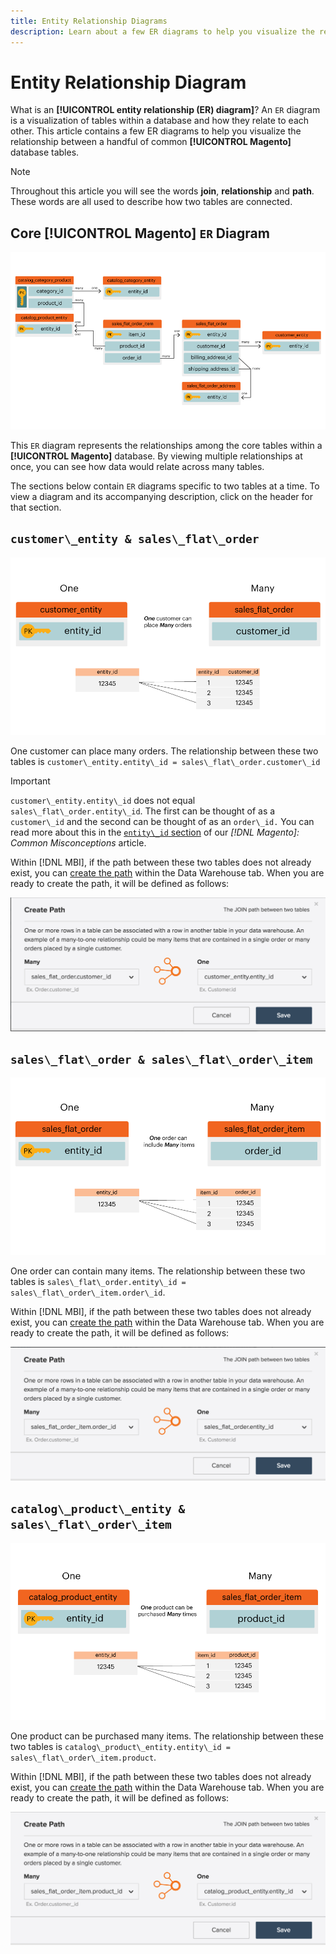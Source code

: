 ```yaml
---
title: Entity Relationship Diagrams
description: Learn about a few ER diagrams to help you visualize the relationship between a handful of common **[!UICONTROL Magento]** database tables.
---
```

# Entity Relationship Diagram

What is an **[!UICONTROL entity relationship (ER) diagram]**? An `ER` diagram is a visualization of tables within a database and how they relate to each other. This article contains a few ER diagrams to help you visualize the relationship between a handful of common **[!UICONTROL Magento]** database tables.

>[!NOTE]
>
>Throughout this article you will see the words **join**, **relationship** and **path**. These words are all used to describe how two tables are connected.

## Core **[!UICONTROL Magento]** `ER` Diagram

![4_DB_Chart](../../assets/4_DB_Chart.png)

This `ER` diagram represents the relationships among the core tables within a **[!UICONTROL Magento]** database. By viewing multiple relationships at once, you can see how data would relate across many tables.

The sections below contain `ER` diagrams specific to two tables at a time. To view a diagram and its accompanying description, click on the header for that section.

## `customer\_entity & sales\_flat\_order`

![One Customer Many Orders](../../assets/2_OneCustomerManyOrders.png)

One customer can place many orders. The relationship between these two tables is `customer\_entity.entity\_id = sales\_flat\_order.customer\_id`

>[!IMPORTANT]
>
>`customer\_entity.entity\_id` does not equal `sales\_flat\_order.entity\_id`. The first can be thought of as a `customer\_id` and the second can be thought of as an `order\_id.` You can read more about this in the [`entity\_id` section](https://support.magento.com/hc/en-us/articles/360016729951) of our _[!DNL Magento]: Common Misconceptions_ article.

Within [!DNL MBI], if the path between these two tables does not already exist, you can [create the path](../data-warehouse-mgr/create-paths-calc-columns.md) within the Data Warehouse tab. When you are ready to create the path, it will be defined as follows:

![](../../assets/SFO___CE_path.png)

## `sales\_flat\_order & sales\_flat\_order\_item`

![1_OneOrderManyItems`](../../assets/1_OneOrderManyItems.png)

One order can contain many items. The relationship between these two tables is `sales\_flat\_order.entity\_id = sales\_flat\_order\_item.order\_id`.

Within [!DNL MBI], if the path between these two tables does not already exist, you can [create the path](../data-warehouse-mgr/create-paths-calc-columns.md) within the Data Warehouse tab. When you are ready to create the path, it will be defined as follows:

![](../../assets/SFOI___SFO_path.png)

## `catalog\_product\_entity & sales\_flat\_order\_item`

![3_OneProductManyTimes](../../assets/3_OneProductManyTimes.png)

One product can be purchased many items. The relationship between these two tables is `catalog\_product\_entity.entity\_id = sales\_flat\_order\_item.product`.

Within [!DNL MBI], if the path between these two tables does not already exist, you can [create the path](../data-warehouse-mgr/create-paths-calc-columns.md) within the Data Warehouse tab. When you are ready to create the path, it will be defined as follows:

![](../../assets/SFOI___CPE_path.png)
